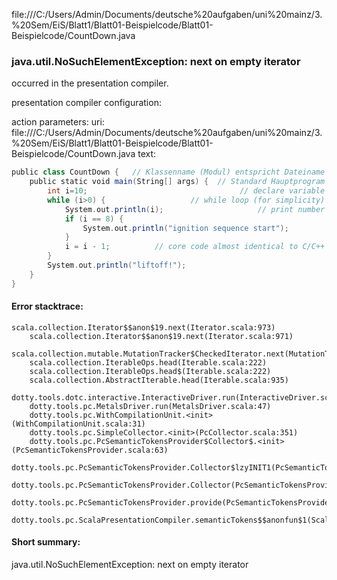 file:///C:/Users/Admin/Documents/deutsche%20aufgaben/uni%20mainz/3.%20Sem/EiS/Blatt1/Blatt01-Beispielcode/Blatt01-Beispielcode/CountDown.java
### java.util.NoSuchElementException: next on empty iterator

occurred in the presentation compiler.

presentation compiler configuration:


action parameters:
uri: file:///C:/Users/Admin/Documents/deutsche%20aufgaben/uni%20mainz/3.%20Sem/EiS/Blatt1/Blatt01-Beispielcode/Blatt01-Beispielcode/CountDown.java
text:
```scala
public class CountDown {   // Klassenname (Modul) entspricht Dateiname
    public static void main(String[] args) {  // Standard Hauptprogram
        int i=10;                                  // declare variable
        while (i>0) {                   // while loop (for simplicity)
            System.out.println(i);                     // print number
            if (i == 8) {
                System.out.println("ignition sequence start");
            }
            i = i - 1;          // core code almost identical to C/C++
        }
        System.out.println("liftoff!");
    }
}
```



#### Error stacktrace:

```
scala.collection.Iterator$$anon$19.next(Iterator.scala:973)
	scala.collection.Iterator$$anon$19.next(Iterator.scala:971)
	scala.collection.mutable.MutationTracker$CheckedIterator.next(MutationTracker.scala:76)
	scala.collection.IterableOps.head(Iterable.scala:222)
	scala.collection.IterableOps.head$(Iterable.scala:222)
	scala.collection.AbstractIterable.head(Iterable.scala:935)
	dotty.tools.dotc.interactive.InteractiveDriver.run(InteractiveDriver.scala:164)
	dotty.tools.pc.MetalsDriver.run(MetalsDriver.scala:47)
	dotty.tools.pc.WithCompilationUnit.<init>(WithCompilationUnit.scala:31)
	dotty.tools.pc.SimpleCollector.<init>(PcCollector.scala:351)
	dotty.tools.pc.PcSemanticTokensProvider$Collector$.<init>(PcSemanticTokensProvider.scala:63)
	dotty.tools.pc.PcSemanticTokensProvider.Collector$lzyINIT1(PcSemanticTokensProvider.scala:63)
	dotty.tools.pc.PcSemanticTokensProvider.Collector(PcSemanticTokensProvider.scala:63)
	dotty.tools.pc.PcSemanticTokensProvider.provide(PcSemanticTokensProvider.scala:88)
	dotty.tools.pc.ScalaPresentationCompiler.semanticTokens$$anonfun$1(ScalaPresentationCompiler.scala:116)
```
#### Short summary: 

java.util.NoSuchElementException: next on empty iterator